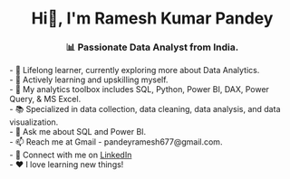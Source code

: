<h1 align= "center">Hi👋, I'm Ramesh Kumar Pandey</h1>
<h3 align="center">📊 Passionate Data Analyst from India.</h3>
- 🔭 Lifelong learner, currently exploring more about Data Analytics.<br>  
- 🌱 Actively learning and upskilling myself.<br>   
- 🧰 My analytics toolbox includes SQL, Python, Power BI, DAX, Power Query, & MS Excel.<br>   
- 📚 Specialized in data collection, data cleaning, data analysis, and data visualization.<br>   
- 💬 Ask me about SQL and Power BI.<br>   
- 📫 Reach me at Gmail - pandeyramesh677@gmail.com.<br>   
- 🔗 Connect with me on <a href="https://www.linkedin.com/in/rameshkpandey12/">LinkedIn</a><a href="https://www.linkedin.com/in/rameshkpandey12/"></a><br> 
- ❤️ I love learning new things!

